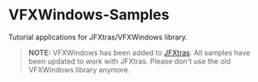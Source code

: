 VFXWindows-Samples
==================

Tutorial applications for JFXtras/VFXWindows library.

> **NOTE:** VFXWindows has been added to [JFXtras](https://github.com/JFXtras/jfxtras-labs).
All samples have been updated to work with JFXtras. Please don't use the old VFXWindows library anymore.
